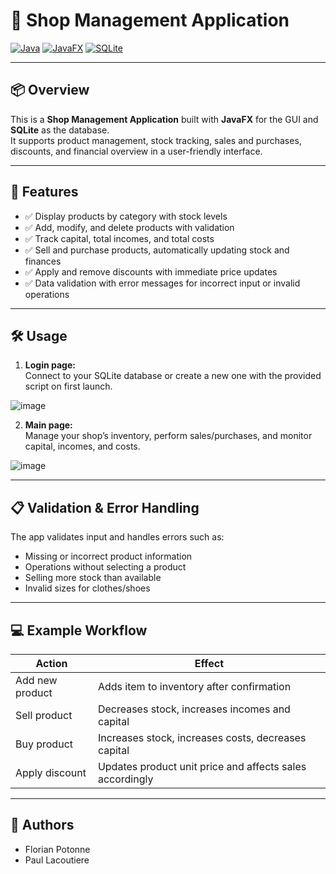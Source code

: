 # 🛒 Shop Management Application

[![Java](https://img.shields.io/badge/Language-Java-red?style=flat-square)](https://www.java.com/)
[![JavaFX](https://img.shields.io/badge/GUI-JavaFX-3c99dc?style=flat-square&logo=java)](https://openjfx.io/)
[![SQLite](https://img.shields.io/badge/Database-SQLite-003B57?style=flat-square)](https://www.sqlite.org/index.html)

---

## 📦 Overview

This is a **Shop Management Application** built with **JavaFX** for the GUI and **SQLite** as the database.  
It supports product management, stock tracking, sales and purchases, discounts, and financial overview in a user-friendly interface.


---

## 🚀 Features

- ✅ Display products by category with stock levels  
- ✅ Add, modify, and delete products with validation  
- ✅ Track capital, total incomes, and total costs  
- ✅ Sell and purchase products, automatically updating stock and finances  
- ✅ Apply and remove discounts with immediate price updates  
- ✅ Data validation with error messages for incorrect input or invalid operations  

---

## 🛠 Usage

1. **Login page:**  
   Connect to your SQLite database or create a new one with the provided script on first launch.
   
![image](https://github.com/user-attachments/assets/28ad79e0-3349-4332-a415-9b766f824eaa)

2. **Main page:**  
   Manage your shop’s inventory, perform sales/purchases, and monitor capital, incomes, and costs.
   
![image](https://github.com/user-attachments/assets/5efb7f5a-5063-484c-974f-ea0795f7e404)

---

## 📋 Validation & Error Handling

The app validates input and handles errors such as:  
- Missing or incorrect product information  
- Operations without selecting a product  
- Selling more stock than available  
- Invalid sizes for clothes/shoes

---

## 💻 Example Workflow

| Action              | Effect                                                      |
|---------------------|-------------------------------------------------------------|
| Add new product     | Adds item to inventory after confirmation                    |
| Sell product         | Decreases stock, increases incomes and capital              |
| Buy product          | Increases stock, increases costs, decreases capital         |
| Apply discount       | Updates product unit price and affects sales accordingly    |

---

## 👥 Authors

- Florian Potonne  
- Paul Lacoutiere  


